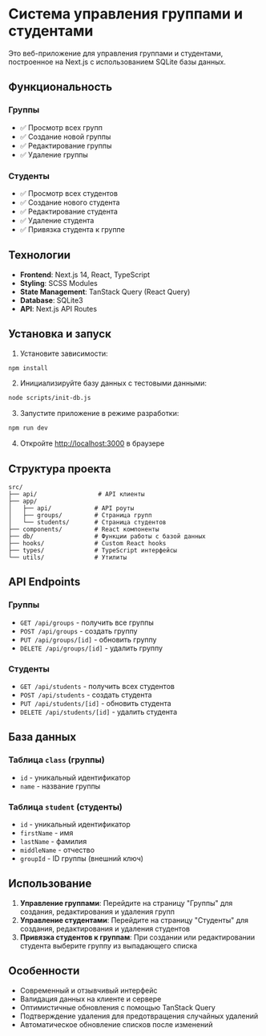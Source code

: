 # Система управления группами и студентами

Это веб-приложение для управления группами и студентами, построенное на Next.js с использованием SQLite базы данных.

## Функциональность

### Группы
- ✅ Просмотр всех групп
- ✅ Создание новой группы
- ✅ Редактирование группы
- ✅ Удаление группы

### Студенты
- ✅ Просмотр всех студентов
- ✅ Создание нового студента
- ✅ Редактирование студента
- ✅ Удаление студента
- ✅ Привязка студента к группе

## Технологии

- **Frontend**: Next.js 14, React, TypeScript
- **Styling**: SCSS Modules
- **State Management**: TanStack Query (React Query)
- **Database**: SQLite3
- **API**: Next.js API Routes

## Установка и запуск

1. Установите зависимости:
```bash
npm install
```

2. Инициализируйте базу данных с тестовыми данными:
```bash
node scripts/init-db.js
```

3. Запустите приложение в режиме разработки:
```bash
npm run dev
```

4. Откройте [http://localhost:3000](http://localhost:3000) в браузере

## Структура проекта

```
src/
├── api/                 # API клиенты
├── app/
│   ├── api/            # API роуты
│   ├── groups/         # Страница групп
│   └── students/       # Страница студентов
├── components/         # React компоненты
├── db/                 # Функции работы с базой данных
├── hooks/              # Custom React hooks
├── types/              # TypeScript интерфейсы
└── utils/              # Утилиты
```

## API Endpoints

### Группы
- `GET /api/groups` - получить все группы
- `POST /api/groups` - создать группу
- `PUT /api/groups/[id]` - обновить группу
- `DELETE /api/groups/[id]` - удалить группу

### Студенты
- `GET /api/students` - получить всех студентов
- `POST /api/students` - создать студента
- `PUT /api/students/[id]` - обновить студента
- `DELETE /api/students/[id]` - удалить студента

## База данных

### Таблица `class` (группы)
- `id` - уникальный идентификатор
- `name` - название группы

### Таблица `student` (студенты)
- `id` - уникальный идентификатор
- `firstName` - имя
- `lastName` - фамилия
- `middleName` - отчество
- `groupId` - ID группы (внешний ключ)

## Использование

1. **Управление группами**: Перейдите на страницу "Группы" для создания, редактирования и удаления групп
2. **Управление студентами**: Перейдите на страницу "Студенты" для создания, редактирования и удаления студентов
3. **Привязка студентов к группам**: При создании или редактировании студента выберите группу из выпадающего списка

## Особенности

- Современный и отзывчивый интерфейс
- Валидация данных на клиенте и сервере
- Оптимистичные обновления с помощью TanStack Query
- Подтверждение удаления для предотвращения случайных удалений
- Автоматическое обновление списков после изменений
